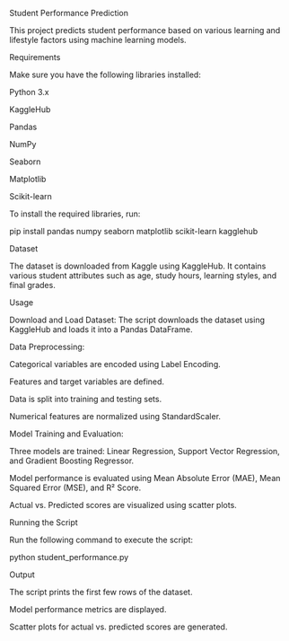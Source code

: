 Student Performance Prediction

This project predicts student performance based on various learning and lifestyle factors using machine learning models.

Requirements

Make sure you have the following libraries installed:

Python 3.x

KaggleHub

Pandas

NumPy

Seaborn

Matplotlib

Scikit-learn

To install the required libraries, run:

pip install pandas numpy seaborn matplotlib scikit-learn kagglehub

Dataset

The dataset is downloaded from Kaggle using KaggleHub. It contains various student attributes such as age, study hours, learning styles, and final grades.

Usage

Download and Load Dataset: The script downloads the dataset using KaggleHub and loads it into a Pandas DataFrame.

Data Preprocessing:

Categorical variables are encoded using Label Encoding.

Features and target variables are defined.

Data is split into training and testing sets.

Numerical features are normalized using StandardScaler.

Model Training and Evaluation:

Three models are trained: Linear Regression, Support Vector Regression, and Gradient Boosting Regressor.

Model performance is evaluated using Mean Absolute Error (MAE), Mean Squared Error (MSE), and R² Score.

Actual vs. Predicted scores are visualized using scatter plots.

Running the Script

Run the following command to execute the script:

python student_performance.py

Output

The script prints the first few rows of the dataset.

Model performance metrics are displayed.

Scatter plots for actual vs. predicted scores are generated.
